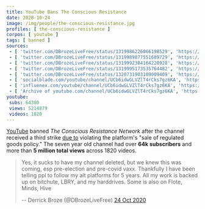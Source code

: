 ```yaml
---
title: YouTube Bans The Conscious Resistance
date: 2020-10-24
image: /img/people/the-conscious-resistance.jpg
profiles: [ the-conscious-resistance ]
corpos: [ youtube ]
tags: [ banned ]
sources:
 - [ 'twitter.com/DBrozeLiveFree/status/1319986226066198529', 'https://archive.is/fgRRC' ]
 - [ 'twitter.com/DBrozeLiveFree/status/1319989877551689729', 'https://archive.is/QU6wU' ]
 - [ 'twitter.com/DBrozeLiveFree/status/1319992384164220928', 'https://archive.is/a2qf8' ]
 - [ 'twitter.com/DBrozeLiveFree/status/1319995173535764482', 'https://archive.is/AFKFu' ]
 - [ 'twitter.com/DBrozeLiveFree/status/1320731903109009409', 'https://archive.is/Ow4SR' ]
 - [ 'socialblade.com/youtube/channel/UCb6idwGLVZlT4rCks7gz6KA', 'https://archive.is/SaR6v' ]
 - [ 'influenex.com/youtube/channel/UCb6idwGLVZlT4rCks7gz6KA', 'https://archive.is/cATso' ]
 - [ 'Archive of youtube.com/channel/UCb6idwGLVZlT4rCks7gz6KA', 'https://archive.is/SrPHL/image' ]
youtube:
 subs: 64300
 views: 5214879
 videos: 1820
---
```


[YouTube](/youtube/) banned _The Conscious Resistance Network_ after the
channel received a third strike [due to](notice.png) violating the platform's
"sale of regulated goods policy." The seven year old channel had over **64k
subscribers** and more than **5 million total views** across 1820 videos.

> Yes, it sucks to have my channel deleted, but we knew this was coming, esp
> pre-election and pre-covid vaxx. Thankfully I have been telling ppl to follow
> my alt platforms for 5 years. All my work is backed up on bitchute, LBRY, and
> my harddrives. Some is also on Flote, Minds, Hive
>
> -- Derrick Broze (@DBrozeLiveFree) [24 Oct 2020](https://archive.is/a2qf8)
